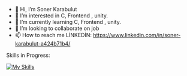 - 👋 Hi, I’m Soner Karabulut
- 👀 I’m interested in C, Frontend , unity.
- 🌱 I’m currently learning C, Frontend , unity.
- 💞️ I’m looking to collaborate on job
- 📫 How to reach me LİNKEDİN: https://www.linkedin.com/in/soner-karabulut-a424b71b4/

<!---
BuzOkcu/BuzOkcu is a ✨ special ✨ repository because its `README.md` (this file) appears on your GitHub profile.
You can click the Preview link to take a look at your changes.
--->
Skills in Progress:

[![My Skills](https://skillicons.dev/icons?i=js,html,css,c,react,nodejs,linkedin,discord,vim)](https://skillicons.dev)
